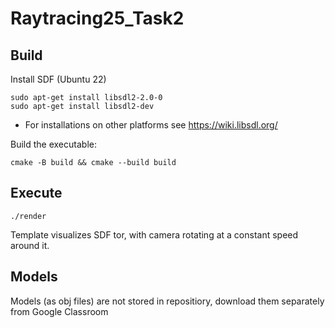# Raytracing25_Task2

## Build
Install SDF (Ubuntu 22)

    sudo apt-get install libsdl2-2.0-0
    sudo apt-get install libsdl2-dev

- For installations on other platforms see https://wiki.libsdl.org/

Build the executable:

    cmake -B build && cmake --build build

## Execute

    ./render

Template visualizes SDF tor, with camera rotating at a constant speed around it.

## Models

Models (as obj files) are not stored in repositiory, download them separately from Google Classroom
